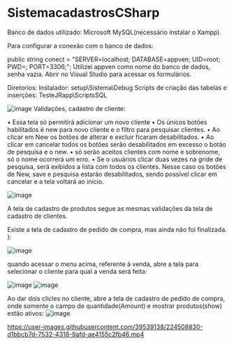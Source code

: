 # SistemacadastrosCSharp

Banco de dados utilizado: Microsoft MySQL(necessário instalar o Xampp).

Para configurar a conexão com o banco de dados:  

public string conect = "SERVER=localhost; DATABASE=appven; UID=root; PWD=; PORT=3306;";
Utilizei appven como nome do banco de dados, senha vazia.
 Abrir no Visual Studio para acessar os formulários.


Diretorios:
Instalador: setup\Sistema\Debug
Scripts de criação das tabelas e inserções: TesteJRapp\ScriptsSQL



![image](https://user-images.githubusercontent.com/39539138/224508264-61a86258-c804-461c-adc0-fd632ee81588.png)
Validações, cadastro de cliente:

• Essa tela só permitirá adicionar um novo cliente
• Os únicos botões habilitados é new para novo cliente e o filtro para pesquisar clientes.
• Ao clicar em New os botões de alterar e excluir ficaram desabilitados.
• Ao clicar em cancelar todos os botões serão desabilitados em excesso o botão de pesquisa e o new.
• só serão aceitos clientes com nome e sobrenome,  só o nome ocorrerá um erro.
• Se o usuários clicar duas vezes na gride de pesquisa, será exibidos a lista com todos os clientes. Nesse caso os botões de New, save e pesquisa estarão desabilitados, sendo possível clicar em cancelar e a tela voltará ao início.

![image](https://user-images.githubusercontent.com/39539138/224508320-a3b3cbaf-c45c-4ece-b5a9-f54a8486aed3.png)

A tela de cadastro de produtos segue as mesmas validações da tela de cadastro de clientes.

Existe a tela de cadastro de pedido de compra, mas ainda não foi finalizada. ):

![image](https://user-images.githubusercontent.com/39539138/224508541-6b158b9c-0dd1-4af8-ad2f-fb3cfa0a34f1.png)

quando acessar o menu acima, referente à venda, abre a tela para selecionar o cliente para qual a venda será feita:

![image](https://user-images.githubusercontent.com/39539138/224508582-54804639-7b03-49bb-af00-fce81ce01d7b.png)
![image](https://user-images.githubusercontent.com/39539138/224508598-9ae45073-574f-44f1-b634-4b5205c5568b.png)

Ao dar dois clicles no cliente, abre a tela de cadastro de pedido de compra, onde somente o campo de quantidade(Amount) e mostrar produtos(show) estão ativos:
![image](https://user-images.githubusercontent.com/39539138/224508661-4931b9dd-fcc7-4cb0-849d-e218db2cda3c.png)







https://user-images.githubusercontent.com/39539138/224508830-d1bbcb7d-7532-4318-9afd-ae4155c2fb46.mp4





